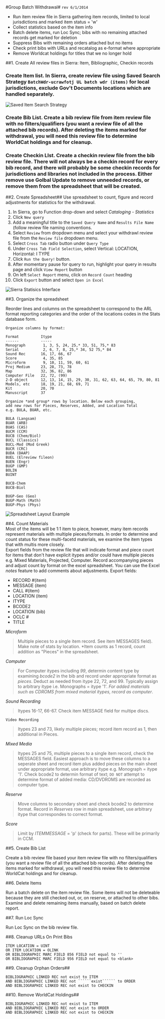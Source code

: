 #Group Batch Withdrawal#
```rev 6/1/2014```  

* Run item review file in Sierra gathering item records, limited to local jurisdictions and marked item status = 'w' 
* Collect statistics based on the item info
* Batch delete items, run Loc Sync; bibs with no remaining attached records get marked for deletion
* Suppress Bibs with remaining orders attached but no items
* Check print bibs with URLs and recatalog as e-format where appropriate
* Remove Worldcat holdings for titles that we no longer hold

##1. Create All review files in Sierra: Item, Bibliographic, Checkin records

### Create Item list. In Sierra, create review file using Saved Search Strategy ```BatchWdr-ucrawfotj UL batch wdr (items)``` for local jurisdictions, exclude Gov't Documents locations which are handled separately.

![*Saved Item Search Strategy*](images/SavedItemSearch.PNG)


### Create Bib List.  Create a bib review file from item review file with no filters/qualifiers (you want a review file of all the attached bib records). After deleting the items marked for withdrawal, you will need this review file to determine WorldCat holdings and for cleanup.

### Create Checkin LIst. Create a checkin review file from the bib review file. There will not always be a checkin record for every bib record, and there will probably be some checkin records for jurisdictions and libraries not included in the process.  Either remove use Golbal Update to remove unneeded records, or remove them from the spreadsheet that will be created.


##2. Create Spreadsheet##
Use spreadsheet to count, figure and record adjustments for statistics for the withdrawal.

1. In Sierra, go to Function drop-down and select *Cataloging* - *Statistics*
1. Click ```New query```
1. Add a meaningful title to the ```Saved Query Name``` and ```Results File Name``` (follow review file naming conventions.
1. Select ```Review``` from dropdown menu and select your withdrawl review file from the ```Review file``` dropdown menu.
1. Select ```Cross Tab``` radio button under ```Query Type```
1. Under ```Cross Tab Field Selection```, select Vertical: LOCATION, Horizontal: I TYPE
1. Click ```Run the Query!``` button. 
1. After momentary pause for query to run, highlight your query in results page and click ```View Report``` button
1. On left ```Select Report``` menu, click on ```Record Count``` heading
1. Click ```Export``` button and select ```Open in Excel```  


![*Sierra Statisics Interface*](images/SierraStatistics.png)
  

##3. Organize the spreadsheet   

Reorder lines and columns on the spreadsheet to correspond to the ARL format reporting categories and the order of the locations codes in the Stats database form.  

```
Organize columns by format:

Format          Itype
------          -----
Monograph        1, 3, 5, 24, 25,* 33, 51, 75,* 83
Serial           2, 6, 7, 8, 25,* 34, 52 75,* 84
Sound Rec       16, 17, 66, 67
Score            4, 35, 85
Microform        9, 10, 11, 59, 60, 61
Proj Medium     23, 28, 73, 78
Map             32, 36, 82, 86
Computer File   22, 72, (99)
2-D object      12, 13, 14, 15, 29, 30, 31, 62, 63, 64, 65, 79, 80, 81
Models, etc     18, 19, 21, 68, 69, 71
Kit             20, 70
Manuscript      37
 
Organize *and group* rows by location. Below each grouping, 
add new rows for Pieces, Reserves, Added, and Location Total 
e.g. BULA, BUAR, etc.

BULA (Langsam)
BUAR (ARB)
BUAS (CAS)
BUCM (CCM)
BUCB (Chem/Biol)
BUCL (Classics)
BUCL-Mod (Mod Greek)
BUCR (CRC)
BUDA (DAAP)
BUEL (Elreview fileon)
BUEN (Engr)
BUGP (GMP)
BOLIN
BUINT
 
BUCB-Chem
BUCB-Biol
 
BUGP-Geo (Geo)
BUGP-Math (Math)
BUGP-Phys (Phys)
```  
![*Spreadsheet Layout Example*](images/Spreadsheet.png)


##4. Count Materials  
Most of the items will be 1:1 item to piece, however, many item records represent materials with multiple pieces/formats. In order to determine and count status for these multi-facetd materials, we examine the item types that with multis more closely.  
Export fields from the review file that will indicate format and piece count for items that don't have explicit itypes and/or could have multiple pieces e.g. Mixed Materials, Projected, Computer. Record accompanying pieces and adjust count by format on the excel spreadsheet.  You can use the Excel *notes* feature to add comments about adjustments.
Export fields:

* RECORD #(item)
* MESSAGE (item)
* CALL #(item)
* LOCATION (item)
* ITYPE
* BCODE2
* LOCATION (bib)
* OCLC #
* TITLE

*Microform*  

> Multiple pieces to a single item record. See item MESSAGES field). Make note of stats by location. \*Item counts as 1 record, count addition as "Pieces" in the spreadsheet.
 
*Computer* 

> For Computer itypes including *99*, determin content type by examining *bcode2* in the bib and record under appropriate format as *pieces*. Deduct as needed from itype 22, 72, and 99. Typically assign to arbitrary itype i.e. Monographs = itype '1'. *For added materials such as CDROMS from mixed material itypes, record as computer*.

*Sound Recording*  

> Itypes 16-17, 66-67. Check item MESSAGE field for multipe discs. 

``````Video Recording``````  

> Itypes 23 and 73, likely multiple pieces; record item record as 1, then additional in Pieces.  

*Mixed Media*  

> Itypes 25 and 75, multiple pieces to a single item record, check the MESSAGES field. Easiest approach is to move these columns to a seperate sheet and record item plus added pieces on the main sheet under appropriate format, use arbitrary itype e.g. Monograph = itype '1'. Check bcode2 to determin format of text; ``````DO NOT`````` attempt to determine format of added media: CD/DVDROMS are recorded as computer type.

*Reserve*  

> Move columns to secondary sheet and check bcode2 to determine format. Record in *Reserves* row in main spreadsheet, use arbitrary itype that correspondes to correct format.

*Score*  

> Limit by *ITEMMESSAGE* = 'p' (check for parts). These will be primarily in CCM.

##5. Create Bib List  

Create a bib review file based your item review file with no filters/qualifiers (you want a review file of all the attached bib records). After deleting the items marked for withdrawal, you will need this review file to determine WorldCat holdings and for cleanup.

##6. Delete Items  

Run a batch delete on the item review file. Some items will not be deleteable because they are still checked out, or, on reserve, or attached to other bibs. Examine and delete remaining items manually, based on batch delete report.

##7. Run Loc Sync  

Run Loc Sync on the bib review file.

##8. Cleanup URLs On Print Bibs  

```
ITEM LOCATION = UINT
OR ITEM LOCATION = OLINK
OR BIBLIOGRAPHIC MARC FIELD 856 FIELD not equal to ''
OR BIBLIOGRAPHIC MARC FIELD 956 FIELD not equal to <blank>
```

##9. Cleanup Orphan Orders##

```
BIBLIOGRAPHIC LINKED REC not exist to ITEM
AND BIBLIOGRAPHIC LINKED REC not ``````exist`````` to ORDER
AND BIBLIOGRAPHIC LINKED REC not exist to CHECKIN
```

##10. Remove WorldCat Holdings##

```
BIBLIOGRAPHIC LINKED REC not exist to ITEM
AND BIBLIOGRAPHIC LINKED REC not exist to ORDER
AND BIBLIOGRAPHIC LINKED REC not exist to CHECKIN
```


